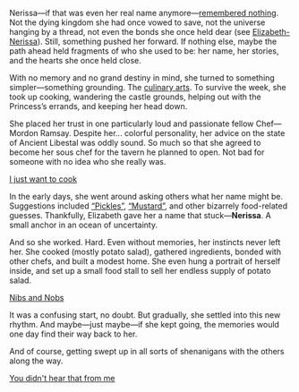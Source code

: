 Nerissa—if that was even her real name anymore—[remembered nothing](https://www.youtube.com/live/XfZh_3xb7i0?si=4ltg7sRVoTvNszan&t=1063). Not the dying kingdom she had once vowed to save, not the universe hanging by a thread, not even the bonds she once held dear (see [Elizabeth-Nerissa](#edge:liz-nerissa)). Still, something pushed her forward. If nothing else, maybe the path ahead held fragments of who she used to be: her name, her stories, and the hearts she once held close.

With no memory and no grand destiny in mind, she turned to something simpler—something grounding. The [culinary arts](https://www.youtube.com/live/XfZh_3xb7i0?si=pOseYNmId4we0h3f&t=1909). To survive the week, she took up cooking, wandering the castle grounds, helping out with the Princess’s errands, and keeping her head down.

She placed her trust in one particularly loud and passionate fellow Chef—Mordon Ramsay. Despite her... colorful personality, her advice on the state of Ancient Libestal was oddly sound. So much so that she agreed to become her sous chef for the tavern he planned to open. Not bad for someone with no idea who she really was.

[I just want to cook](#embed:https://www.youtube.com/live/XfZh_3xb7i0?si=3600WJ1QhxxPaCmK&t=2472)

In the early days, she went around asking others what her name might be. Suggestions included [“Pickles”](https://www.youtube.com/live/XfZh_3xb7i0?si=LsieHphNAMacw33r&t=2781), [“Mustard”](https://www.youtube.com/live/XfZh_3xb7i0?si=Vfs5XEK6BG2ZsnzT&t=3599), and other bizarrely food-related guesses. Thankfully, Elizabeth gave her a name that stuck—**Nerissa**. A small anchor in an ocean of uncertainty.

And so she worked. Hard. Even without memories, her instincts never left her. She cooked (mostly potato salad), gathered ingredients, bonded with other chefs, and built a modest home. She even hung a portrait of herself inside, and set up a small food stall to sell her endless supply of potato salad.

[Nibs and Nobs](#embed:https://www.youtube.com/live/XfZh_3xb7i0?si=7S0EfQQjekgE0R6Z&t=18770)

It was a confusing start, no doubt. But gradually, she settled into this new rhythm. And maybe—just maybe—if she kept going, the memories would one day find their way back to her.

And of course, getting swept up in all sorts of shenanigans with the others along the way.

[You didn't hear that from me](#embed:https://www.youtube.com/live/XfZh_3xb7i0?si=lWELp9iRolic9XBH&t=20884)
